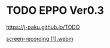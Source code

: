 # TODO EPPO Ver0.3
https://j-paku.github.io/TODO




[screen-recording (1).webm](https://github.com/J-paku/TODO/assets/127849015/cbf8ae43-835f-488e-8b00-ad9bd8c38c59)

